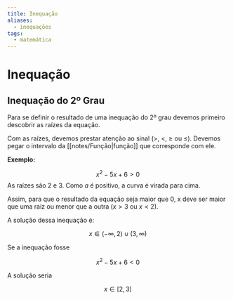 ```yaml
---
title: Inequação
aliases:
  - inequações
tags:
  - matemática
---
```

# Inequação

## Inequação do 2º Grau

Para se definir o resultado de uma inequação do 2º grau devemos primeiro descobrir as raízes da equação.

Com as raízes, devemos prestar atenção ao sinal ($>$, $<$, $\geq$ ou $\leq$). Devemos pegar o intervalo da [[notes/Função|função]] que corresponde com ele.

**Exemplo:**

$$x^2 - 5x + 6 > 0$$
As raízes são 2 e 3. Como $a$ é positivo, a curva é virada para cima.

Assim, para que o resultado da equação seja maior que 0, x deve ser maior que uma raiz ou menor que a outra ($x > 3$ ou $x < 2$).

A solução dessa inequação é:

$$x \in (-\infty, 2) \cup (3, \infty)$$

Se a inequação fosse

$$x^2 - 5x + 6 < 0$$

A solução seria

$$x \in [2, 3]$$